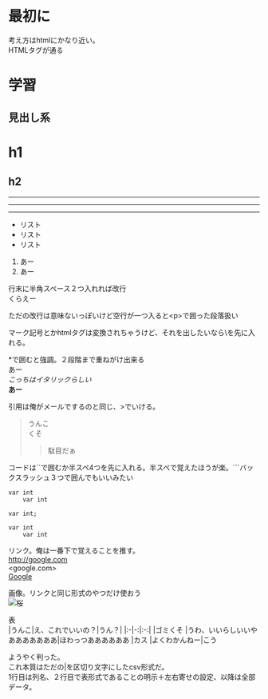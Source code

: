 # 最初に
考え方はhtmlにかなり近い。  
HTMLタグが通る

# 学習
## 見出し系

# h1
## h2  

---
***
___

+ リスト
+ リスト
+ リスト

1. あー
2. あー

行末に半角スペース２つ入れれば改行  
くらえー

ただの改行は意味ないっぽいけど空行が一つ入ると\<p>で囲った段落扱い

マーク記号とかhtmlタグは変換されちゃうけど、それを出したいなら\\を先に入れる。

\*で囲むと強調。２段階まで重ねがけ出来る  
あー  
*こっちはイタリックらしい*  
**あー**

引用は俺がメールでするのと同じ、>でいける。
> うんこ  
> くそ  
>> 駄目だぁ  

コードは``で囲むか半スペ4つを先に入れる。半スペで覚えたほうが楽。```バックスラッシュ３つで囲んでもいいみたい  

    var int
        var int

`var int;`

```
var int
    var int
```

リンク。俺は一番下で覚えることを推す。  
<http://google.com>  
<google.com>  
[Google](http://google.com "Title")  

画像。リンクと同じ形式のやつだけ使おう  
![桜](sakura.jpg "さくら")

表  
|うんこ|え、これでいいの？|うん？|
|:-|-:|:-:|
|ゴミくそ  |うわ、いいらしいいやあああああああ|ほわっつああああああ
|カス  |よくわかんねー|こう

ようやく判った。  
これ本質はただの|を区切り文字にしたcsv形式だ。  
1行目は列名、２行目で表形式であることの明示＋左右寄せの設定、以降は全部データ。
